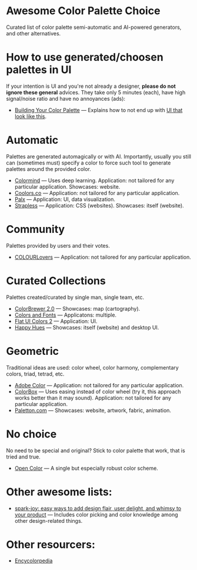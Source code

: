 # Awesome Color Palette Choice
Curated list of color palette semi-automatic and AI-powered generators, and other alternatives.

# How to use generated/choosen palettes in UI
If your intention is UI and you're not already a designer, **please do not ignore these general** advices. They take only 5 minutes (each), have high signal/noise ratio and have no annoyances (ads):
* [Building Your Color Palette](https://refactoringui.com/previews/building-your-color-palette/) — Explains how to not end up with [UI that look like this](https://refactoring-ui.nyc3.cdn.digitaloceanspaces.com/previews/whats-in-a-color-palette-02.png).

# Automatic
Palettes are generated automagically or with AI. Importantly, usually you still can (sometimes must) specify a color to force such tool to generate palettes around the provided color.
* [Colormind](http://colormind.io/) — Uses deep learning. Application: not tailored for any particular application. Showcases: website.
* [Coolors.co](https://coolors.co/) — Application: not tailored for any particular application.
* [Palx](https://palx.jxnblk.com/) — Application: UI, data visualization.
* [Strapless](http://strapless.io/) — Application: CSS (websites). Showcases: itself (website).

# Community
Palettes provided by users and their votes.
* [COLOURLovers](https://www.colourlovers.com/) — Application: not tailored for any particular application.

# Curated Collections
Palettes created/curated by single man, single team, etc.
* [ColorBrewer 2.0](http://colorbrewer2.org) — Showcases: map (cartography).
* [Colors and Fonts](https://www.colorsandfonts.com/) — Applicatons: multiple.
* [Flat UI Colors 2](https://flatuicolors.com/) — Application: UI.
* [Happy Hues](https://www.happyhues.co/) — Showcases: itself (website) and desktop UI.

# Geometric
Traditional ideas are used: color wheel, color harmony, complementary colors, triad, tetrad, etc.
* [Adobe Color](https://color.adobe.com/) — Application: not tailored for any particular application.
* [ColorBox](https://www.colorbox.io/) — Uses easing instead of color wheel (try it, this approach works better than it may sound). Application: not tailored for any particular application.
* [Paletton.com](http://paletton.com/) — Showcases: website, artwork, fabric, animation.

# No choice
No need to be special and original? Stick to color palette that work, that is tried and true.
* [Open Color](https://yeun.github.io/open-color/) — A single but especially robust color scheme.

# Other awesome lists:
* [spark-joy: easy ways to add design flair, user delight, and whimsy to your product](https://github.com/sw-yx/spark-joy) — Includes color picking and color knowledge among other design-related things.

# Other resourcers:
* [Encycolorpedia](https://encycolorpedia.com/)
